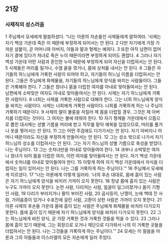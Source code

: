 ## 21장
### 사제직의 성스러움
1 주님께서 모세에게 말씀하셨다. “너는 아론의 자손들인 사제들에게 말하여라. ‘사제는 자기 백성 가운데 죽은 이 때문에 부정하게 되어서는 안 된다.
2 다만 자기에게 가장 가까운 살붙이, 곧 어머니와 아버지, 아들과 딸과 형제는 예외다.
3 또한 아직 남편이 없어 자기 곁에 있다가 처녀로 죽은 누이 때문이라면 부정하게 되어도 괜찮다.
4 그러나 자기 백성 가운데 어떤 사람과 혼인한 누이 때문에 부정하게 되어 자신을 더럽혀서는 안 된다.
5 사제들은 머리를 밀거나, 수염 끝을 깎거나, 몸에 상처를 내서는 안 된다.
6 그들은 자기들의 하느님에게 거룩한 사람이 되어야 하고, 자기들의 하느님 이름을 더럽혀서는 안 된다. 그들은 주님에게 화제물을, 자기들의 하느님에게 양식을 바치는 사람들이다. 그들은 거룩해야 한다.
7 그들은 창녀나 몸을 더럽힌 여자를 아내로 맞아들여서는 안 된다. 남편에게 소박맞은 여자도 아내로 맞아들여서는 안 된다. 사제는 자기 하느님에게 거룩한 사람이다.
8 너희는 사제를 거룩한 사람으로 대해야 한다. 그는 너희 하느님에게 양식을 바치는 사람이다. 사제는 너희에게 거룩한 사람이다. 너희를 거룩하게 하는 나 주님이 거룩하기 때문이다.
9 사제의 딸이 불륜을 저질러 제 몸을 더럽힐 경우, 그것은 제 아버지를 더럽히는 것이다. 그 여자는 불에 태워야 한다.
10 자기 형제들 가운데에서 으뜸으로 뽑힌 대사제는 성별 기름을 머리에 받고 직무를 맡아 예복을 입었으므로, 머리를 풀거나 옷을 찢어서는 안 된다.
11 그는 어떤 주검에도 다가가서는 안 된다. 자기 아버지나 어머니 때문이라도 자신을 부정하게 만들어서는 안 된다.
12 그는 성소 밖으로 나가서 자기 하느님의 성소를 더럽혀서는 안 된다. 그는 자기 하느님의 성별 기름으로 축성을 받았다. 나는 주님이다.
13 그는 숫처녀만을 아내로 맞아들여야 한다.
14 과부나 소박맞은 여자나 창녀가 되어 몸을 더럽힌 여자, 이런 여자를 맞아들여서는 안 된다. 자기 백성 가운데에서 숫처녀를 아내로 맞아들여야 한다.
15 이렇게 하여 자기 백성 가운데에서 자식을 더럽히는 일이 있어서는 안 된다. 나는 그를 거룩하게 하는 주님이다.’”
16 주님께서 모세에게 이르셨다.
17 “너는 아론에게 이렇게 일러라. ‘너의 후손 대대로, 몸에 흠이 있는 사람은 자기 하느님에게 양식을 바치러 가까이 오지 못한다.
18 정녕 몸에 흠이 있는 사람은 누구도 가까이 오지 못한다. 눈먼 사람, 다리저는 사람, 얼굴이 일그러졌거나 몸이 기형인 사람,
19 다리가 부러지거나 팔이 부러진 사람,
20 곱사등이, 난쟁이, 눈에 백태 낀 사람, 가려움증이 있거나 수포진에 걸린 사람, 고환이 상한 사람은 가까이 오지 못한다.
21 아론 사제의 후손들 가운데 몸에 흠이 있는 사람은 주님에게 화제물을 바치러 다가오지 못한다. 몸에 흠이 있기 때문에 자기 하느님에게 양식을 바치러 다가오지 못한다.
22 그는 하느님에게 바친 양식, 곧 가장 거룩한 것과 거룩한 것들을 먹을 수 있다.
23 그러나 몸에 흠이 있기 때문에, 그는 휘장으로 오거나 제단으로 다가와서 나의 이 거룩한 곳들을 더럽혀서는 안 된다. 나는 그것들을 거룩하게 하는 주님이다.’”
24 모세는 이 말씀을 아론과 그의 아들들과 이스라엘의 모든 자손에게 일러 주었다.
